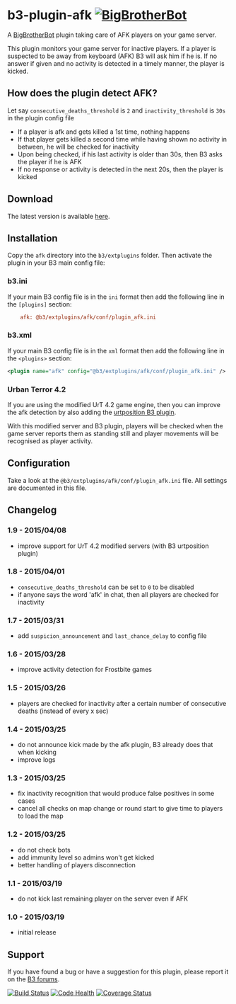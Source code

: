 # b3-plugin-afk [![BigBrotherBot](http://i.imgur.com/7sljo4G.png)][B3]

A [BigBrotherBot][B3] plugin taking care of AFK players on your game server.

This plugin monitors your game server for inactive players. If a player is suspected to be away from keyboard (AFK)
B3 will ask him if he is. If no answer if given and no activity is detected in a timely manner, the player is kicked.

How does the plugin detect AFK?
-------------------------------

Let say `consecutive_deaths_threshold` is `2` and `inactivity_threshold` is `30s` in the plugin config file

- If a player is afk and gets killed a 1st time, nothing happens
- If that player gets killed a second time while having shown no activity in between, he will be checked for inactivity
- Upon being checked, if his last activity is older than 30s, then B3 asks the player if he is AFK
- If no response or activity is detected in the next 20s, then the player is kicked


Download
--------

The latest version is available [here](https://github.com/thomasleveil/b3-plugin-afk/archive/master.zip).



Installation
------------

Copy the `afk` directory into the `b3/extplugins` folder. Then activate the plugin in your B3 main config file:

### b3.ini

If your main B3 config file is in the `ini` format then add the following line in the `[plugins]` section:

```ini
    afk: @b3/extplugins/afk/conf/plugin_afk.ini
```

### b3.xml

If your main B3 config file is in the `xml` format then add the following line in the `<plugins>` section:
     
```xml
<plugin name="afk" config="@b3/extplugins/afk/conf/plugin_afk.ini" />
```
     
### Urban Terror 4.2

If you are using the modified UrT 4.2 game engine, then you can improve the afk detection by also adding the 
[urtposition B3 plugin](https://github.com/danielepantaleone/b3-plugin-urtposition).

With this modified server and B3 plugin, players will be checked when the game server reports them as standing still
and player movements will be recognised as player activity.


Configuration
-------------

Take a look at the `@b3/extplugins/afk/conf/plugin_afk.ini` file. All settings are documented in this file.


Changelog
---------

### 1.9 - 2015/04/08
- improve support for UrT 4.2 modified servers (with B3 urtposition plugin) 

### 1.8 - 2015/04/01
- `consecutive_deaths_threshold` can be set to `0` to be disabled
- if anyone says the word 'afk' in chat, then all players are checked for inactivity

### 1.7 - 2015/03/31
- add `suspicion_announcement` and `last_chance_delay` to config file

### 1.6 - 2015/03/28
- improve activity detection for Frostbite games 

### 1.5 - 2015/03/26
- players are checked for inactivity after a certain number of consecutive deaths (instead of every x sec)

### 1.4 - 2015/03/25
- do not announce kick made by the afk plugin, B3 already does that when kicking
- improve logs
 
### 1.3 - 2015/03/25
- fix inactivity recognition that would produce false positives in some cases
- cancel all checks on map change or round start to give time to players to load the map

### 1.2 - 2015/03/25
- do not check bots
- add immunity level so admins won't get kicked
- better handling of players disconnection
 
### 1.1 - 2015/03/19
- do not kick last remaining player on the server even if AFK

### 1.0 - 2015/03/19
- initial release


Support
-------

If you have found a bug or have a suggestion for this plugin, please report it on the [B3 forums][Support].



[![Build Status](https://travis-ci.org/thomasleveil/b3-plugin-afk.svg?branch=master)](https://travis-ci.org/thomasleveil/b3-plugin-afk)
[![Code Health](https://landscape.io/github/thomasleveil/b3-plugin-afk/master/landscape.svg?style=flat)](https://landscape.io/github/thomasleveil/b3-plugin-afk/master)
[![Coverage Status](https://coveralls.io/repos/thomasleveil/b3-plugin-afk/badge.svg?branch=master)](https://coveralls.io/r/thomasleveil/b3-plugin-afk?branch=master)

[B3]: http://www.bigbrotherbot.net/ "BigBrotherBot (B3)"
[Support]: http://forum.bigbrotherbot.net/ "Support topic on the B3 forums"

